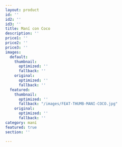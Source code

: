 ```yaml
---
layout: product
id: ''
id2: ''
id3: ''
title: Maní con Coco
description: ''
price1: ''
price2: ''
price3: ''
images:
  default:
    thumbnail:
      optimized: ''
      fallback: ''
    original:
      optimized: ''
      fallback: ''
  featured:
    thumbnail:
      optimized: ''
      fallback: "/images/FEAT-THUMB-MANI-COCO.jpg"
    original:
      optimized: ''
      fallback: ''
category: maní
featured: true
section: ''

---
```

